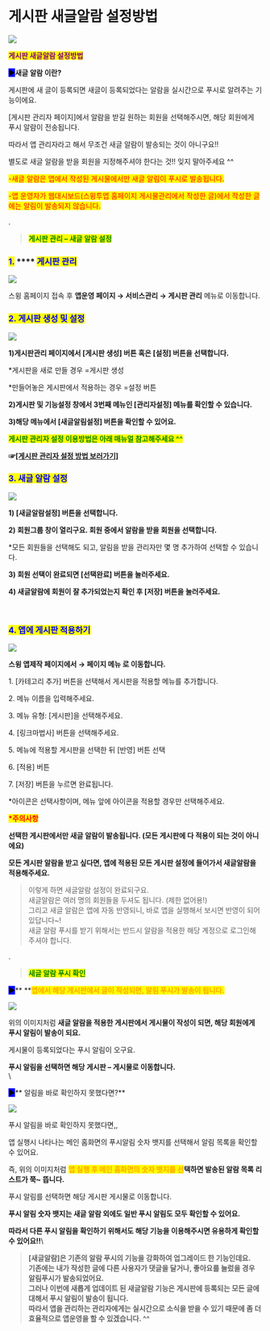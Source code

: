 # 게시판 새글알람 설정방법

![](https://wp.swing2app.co.kr/wp-content/uploads/2018/09/%EC%83%88%EA%B8%80%EC%95%8C%EB%A6%BC-%EC%A0%9C%EB%AA%A9.png)

<mark style="color:purple;">**게시판 새글알람 설정방법**</mark>

<mark style="background-color:blue;">**▶**</mark>**새글 알람 이란?**

게시판에 새 글이 등록되면 새글이 등록되었다는 알람을 실시간으로 푸시로 알려주는 기능이에요.

\[게시판 관리자 페이지]에서 알람을 받길 원하는 회원을 선택해주시면, 해당 회원에게 푸시 알람이 전송됩니다.

따라서 앱 관리자라고 해서 무조건 새글 알람이 발송되는 것이 아니구요!!

별도로 새글 알람을 받을 회원을 지정해주셔야 한다는 것!! 잊지 말아주세요 ^^

<mark style="color:red;">-새글 알람은 앱에서 작성된 게시물에서만 새글 알림이 푸시로 발송됩니다.</mark>

<mark style="color:red;">-앱 운영자가 웹대시보드(스윙투앱 홈페이지 게시물관리에서 작성한 글)에서 작성한 글에는 알림이 발송되지 않습니다.</mark>

.

> <mark style="color:green;">**게시판 관리 – 새글 알람 설정**</mark>



### <mark style="color:blue;">1.</mark> **** <mark style="color:blue;">게시판 관리</mark>

![](https://wp.swing2app.co.kr/wp-content/uploads/2018/09/%EC%83%88%EA%B8%80%EC%95%8C%EB%9E%8C\_20.05.png)

스윙 홈페이지 접속 후 **앱운영 페이지 → 서비스관리 → 게시판 관리** 메뉴로 이동합니다.



### <mark style="color:blue;">**2. 게시판 생성 및 설정**</mark>&#x20;

![](https://wp.swing2app.co.kr/wp-content/uploads/2018/09/%EC%83%88%EA%B8%80%EC%95%8C%EB%9E%8C2\_20.05.png)

**1)게시판관리 페이지에서 \[게시판 생성] 버튼 혹은 \[설정] 버튼을 선택합니다.**

\*게시판을 새로 만들 경우 =게시판 생성

\*만들어놓은 게시판에서 적용하는 경우 =설정 버튼

**2)게시판 및 기능설정 창에서 3번째 메뉴인 \[관리자설정] 메뉴를 확인할 수 있습니다.**

**3)해당 메뉴에서 \[새글알림설정] 버튼을 확인할 수 있어요.**

<mark style="color:green;">**게시판 관리자 설정 이용방법은 아래 매뉴얼 참고해주세요 ^^**</mark>

**☞**[**\[게시판 관리자 설정 방법 보러가기\]**](administrator.md)



### <mark style="color:blue;">**3. 새글 알람 설정**</mark>  &#x20;

![](https://wp.swing2app.co.kr/wp-content/uploads/2018/09/%EC%83%88%EA%B8%80%EC%95%8C%EB%9E%8C3\_20.05.png)

**1) \[새글알람설정] 버튼을 선택합니다.**

**2) 회원그룹 창이 열리구요. 회원 중에서 알람을 받을 회원을 선택합니다.**

\*모든 회원들을 선택해도 되고, 알림을 받을 관리자만 몇 명 추가하여 선택할 수 있습니다.

**​3) 회원 선택이 완료되면 \[선택완료] 버튼을 눌러주세요.**

**4) 새글알람에 회원이 잘 추가되었는지 확인 후 \[저장] 버튼을 눌러주세요.**

​

### <mark style="color:blue;">**4. 앱에 게시판 적용하기**</mark>

![](https://wp.swing2app.co.kr/wp-content/uploads/2018/09/%EA%B2%8C%EC%8B%9C%ED%8C%90%EC%A0%81%EC%9A%A9NEW1-1.png)

**스윙 앱제작 페이지에서 →  페이지 메뉴 로 이동합니다.**&#x20;

1\. \[카테고리 추가] 버튼을 선택해서 게시판을 적용할 메뉴를 추가합니다.&#x20;

2\. 메뉴 이름을 입력해주세요.

3\. 메뉴 유형: \[게시판]을 선택해주세요.

4\. \[링크마법사] 버튼을 선택해주세요.

5\. 메뉴에 적용할 게시판을 선택한 뒤 \[반영] 버튼 선택

6\. \[적용] 버튼

7\. \[저장] 버튼을 누르면 완료됩니다.

\*아이콘은 선택사항이며, 메뉴 앞에 아이콘을 적용할 경우만 선택해주세요.&#x20;



<mark style="color:red;">**\*주의사항**</mark>

**선택한 게시판에서만 새글 알람이 발송됩니다. (모든 게시판에 다 적용이 되는 것이 아니에요)**

**모든 게시판 알람을 받고 싶다면, 앱에 적용된 모든 게시판 설정에 들어가서 새글알람을 적용해주세요.**

> 이렇게 하면 새글알람 설정이 완료되구요.\
> 새글알람은 여러 명의 회원들을 두셔도 됩니다. (제한 없어용!)\
> 그리고 새글 알람은 앱에 자동 반영되니, 바로 앱을 실행해서 보시면 반영이 되어있답니다\~!\
> 새글 알람 푸시를 받기 위해서는 반드시 알람을 적용한 해당 계정으로 로그인해주셔야 합니다.

.

> <mark style="color:green;">**새글 알람 푸시 확인**</mark>

<mark style="background-color:blue;">**▶**</mark>**  **<mark style="color:orange;">**앱에서 해당 게시판에서 글이 작성되면, 알림 푸시가 발송이 됩니다.**</mark>

![](https://s3.ap-northeast-2.amazonaws.com/swing2bucket/resource/image/help/5512a065c1d6af602d44b54360e40a22.png)

위의 이미지처럼 **새글 알람을 적용한 게시판에서 게시물이 작성이 되면, 해당 회원에게 푸시 알림이 발송이 되요.**

게시물이 등록되었다는 푸시 알림이 오구요.

**푸시 알림을 선택하면 해당 게시판 – 게시물로 이동합니다.** \
\


<mark style="background-color:blue;">**▶**</mark>** 알림을 바로 확인하지 못했다면?**

![](https://s3.ap-northeast-2.amazonaws.com/swing2bucket/resource/image/help/629ab7685af3012fe2fc84d96be6b16b.png)

푸시 알림을 바로 확인하지 못했다면,,

앱 실행시 나타나는 메인 홈화면의 푸시알림 숫자 뱃지를 선택해서 알림 목록을 확인할 수 있어요.

즉, 위의 이미지처럼 <mark style="color:orange;">**앱 실행 후 메인 홈화면의 숫자 뱃지를 선**</mark>**택하면 발송된 알람 목록 리스트가 쭉\~ 뜹니다.**

푸시 알림를 선택하면 해당 게시판 게시물로 이동합니다.

**푸시 알림 숫자 뱃지는 새글 알람 외에도 일반 푸시 알림도 모두 확인할 수 있어요.**

**따라서 다른 푸시 알림을 확인하기 위해서도 해당 기능을 이용해주시면 유용하게 확인할 수 있어요!!**\


> **\[새글알람]은 기존의 알람 푸시의 기능을 강화하여 업그레이드 한 기능인데요.** \
> **기존에는 내가 작성한 글에 다른 사용자가 댓글을 달거나, 좋아요를 눌렀을 경우 알림푸시가 발송되었어요.**\
> **그러나 이번에 새롭게 업데이트 된 새글알람 기능은 게시판에 등록되는 모든 글에 대해서 푸시 알림이 발송이 됩니다.**\
> **따라서 앱을 관리하는 관리자에게는 실시간으로 소식을 받을 수 있기 때문에 좀 더 효율적으로 앱운영을 할 수 있겠습니다. ^^**
